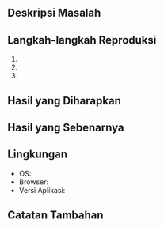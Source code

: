 <!--- 
    Terima kasih telah melaporkan masalah. 
    Mohon lengkapi informasi berikut agar kami dapat membantu menyelesaikan masalah.
-->

## Deskripsi Masalah
<!--- Jelaskan masalah yang kamu alami dengan jelas dan singkat -->

## Langkah-langkah Reproduksi
<!--- Mohon berikan langkah-langkah yang detail untuk mereproduksi masalah -->
1. 
2. 
3. 

## Hasil yang Diharapkan
<!--- Apa yang seharusnya terjadi ketika kamu melakukan langkah-langkah reproduksi di atas? -->

## Hasil yang Sebenarnya
<!--- Apa yang terjadi sebenarnya setelah kamu melakukan langkah-langkah reproduksi di atas? Mohon cantumkan error message atau log yang muncul jika ada. -->

## Lingkungan
<!--- Mohon cantumkan informasi lingkungan yang kamu gunakan (misalnya OS, browser, atau versi aplikasi) -->
- OS:
- Browser:
- Versi Aplikasi:

## Catatan Tambahan
<!--- Mohon tambahkan catatan tambahan atau screenshot jika diperlukan -->
